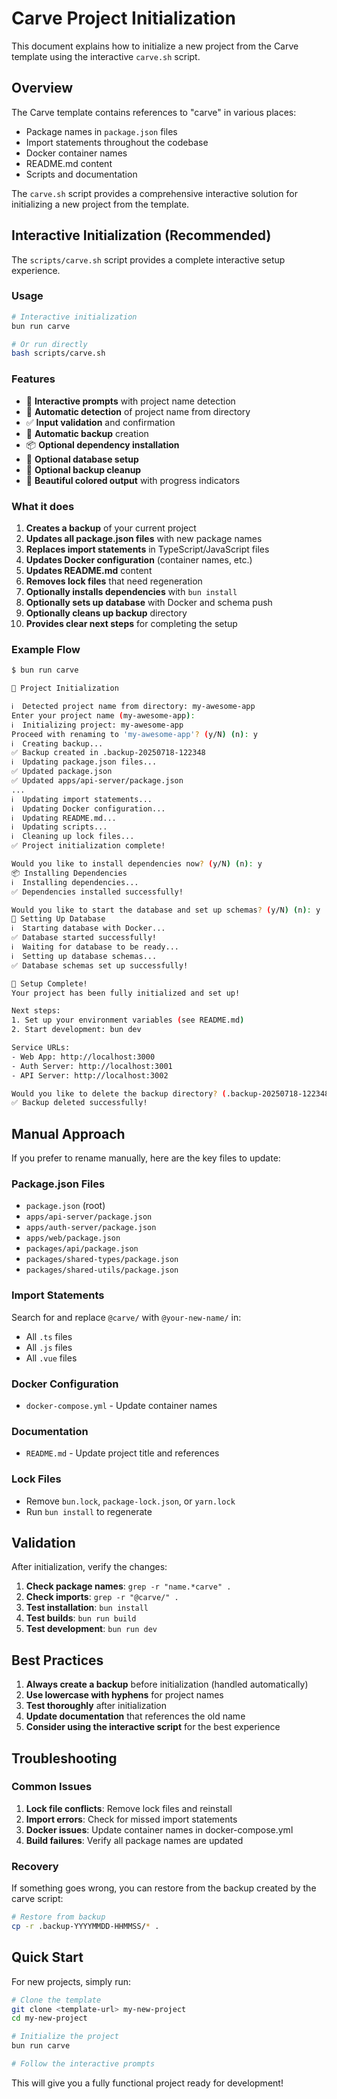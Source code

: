 # Carve Project Initialization

This document explains how to initialize a new project from the Carve template using the interactive `carve.sh` script.

## Overview

The Carve template contains references to "carve" in various places:
- Package names in `package.json` files
- Import statements throughout the codebase
- Docker container names
- README.md content
- Scripts and documentation

The `carve.sh` script provides a comprehensive interactive solution for initializing a new project from the template.

## Interactive Initialization (Recommended)

The `scripts/carve.sh` script provides a complete interactive setup experience.

### Usage

```bash
# Interactive initialization
bun run carve

# Or run directly
bash scripts/carve.sh
```

### Features

- 🎯 **Interactive prompts** with project name detection
- 📁 **Automatic detection** of project name from directory
- ✅ **Input validation** and confirmation
- 🔄 **Automatic backup** creation
- 📦 **Optional dependency installation**
- 🐳 **Optional database setup**
- 🧹 **Optional backup cleanup**
- 🎨 **Beautiful colored output** with progress indicators

### What it does

1. **Creates a backup** of your current project
2. **Updates all package.json files** with new package names
3. **Replaces import statements** in TypeScript/JavaScript files
4. **Updates Docker configuration** (container names, etc.)
5. **Updates README.md** content
6. **Removes lock files** that need regeneration
7. **Optionally installs dependencies** with `bun install`
8. **Optionally sets up database** with Docker and schema push
9. **Optionally cleans up backup** directory
10. **Provides clear next steps** for completing the setup

### Example Flow

```bash
$ bun run carve

🚀 Project Initialization

ℹ️  Detected project name from directory: my-awesome-app
Enter your project name (my-awesome-app):
ℹ️  Initializing project: my-awesome-app
Proceed with renaming to 'my-awesome-app'? (y/N) (n): y
ℹ️  Creating backup...
✅ Backup created in .backup-20250718-122348
ℹ️  Updating package.json files...
✅ Updated package.json
✅ Updated apps/api-server/package.json
...
ℹ️  Updating import statements...
ℹ️  Updating Docker configuration...
ℹ️  Updating README.md...
ℹ️  Updating scripts...
ℹ️  Cleaning up lock files...
✅ Project initialization complete!

Would you like to install dependencies now? (y/N) (n): y
📦 Installing Dependencies
ℹ️  Installing dependencies...
✅ Dependencies installed successfully!

Would you like to start the database and set up schemas? (y/N) (n): y
🐳 Setting Up Database
ℹ️  Starting database with Docker...
✅ Database started successfully!
ℹ️  Waiting for database to be ready...
ℹ️  Setting up database schemas...
✅ Database schemas set up successfully!

🎉 Setup Complete!
Your project has been fully initialized and set up!

Next steps:
1. Set up your environment variables (see README.md)
2. Start development: bun dev

Service URLs:
- Web App: http://localhost:3000
- Auth Server: http://localhost:3001
- API Server: http://localhost:3002

Would you like to delete the backup directory? (.backup-20250718-122348) (y/N) (n): y
✅ Backup deleted successfully!
```

## Manual Approach

If you prefer to rename manually, here are the key files to update:

### Package.json Files
- `package.json` (root)
- `apps/api-server/package.json`
- `apps/auth-server/package.json`
- `apps/web/package.json`
- `packages/api/package.json`
- `packages/shared-types/package.json`
- `packages/shared-utils/package.json`

### Import Statements
Search for and replace `@carve/` with `@your-new-name/` in:
- All `.ts` files
- All `.js` files
- All `.vue` files

### Docker Configuration
- `docker-compose.yml` - Update container names

### Documentation
- `README.md` - Update project title and references

### Lock Files
- Remove `bun.lock`, `package-lock.json`, or `yarn.lock`
- Run `bun install` to regenerate

## Validation

After initialization, verify the changes:

1. **Check package names**: `grep -r "name.*carve" .`
2. **Check imports**: `grep -r "@carve/" .`
3. **Test installation**: `bun install`
4. **Test builds**: `bun run build`
5. **Test development**: `bun run dev`

## Best Practices

1. **Always create a backup** before initialization (handled automatically)
2. **Use lowercase with hyphens** for project names
3. **Test thoroughly** after initialization
4. **Update documentation** that references the old name
5. **Consider using the interactive script** for the best experience

## Troubleshooting

### Common Issues

1. **Lock file conflicts**: Remove lock files and reinstall
2. **Import errors**: Check for missed import statements
3. **Docker issues**: Update container names in docker-compose.yml
4. **Build failures**: Verify all package names are updated

### Recovery

If something goes wrong, you can restore from the backup created by the carve script:
```bash
# Restore from backup
cp -r .backup-YYYYMMDD-HHMMSS/* .
```

## Quick Start

For new projects, simply run:

```bash
# Clone the template
git clone <template-url> my-new-project
cd my-new-project

# Initialize the project
bun run carve

# Follow the interactive prompts
```

This will give you a fully functional project ready for development!
